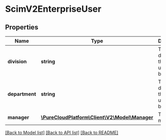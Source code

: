 # ScimV2EnterpriseUser

## Properties
Name | Type | Description | Notes
------------ | ------------- | ------------- | -------------
**division** | **string** | The division that the user belongs to. | [optional] 
**department** | **string** | The department that the user belongs to. | [optional] 
**manager** | [**\PureCloudPlatform\Client\V2\Model\Manager**](Manager.md) | The user&#39;s manager. | [optional] 

[[Back to Model list]](../README.md#documentation-for-models) [[Back to API list]](../README.md#documentation-for-api-endpoints) [[Back to README]](../README.md)


